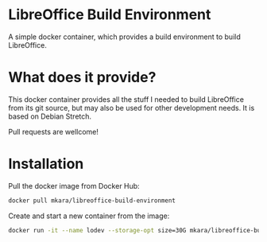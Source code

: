 LibreOffice Build Environment
============================

A simple docker container, which provides a build environment to build LibreOffice.

What does it provide?
===============

This docker container provides all the stuff I needed to build LibreOffice from its git source, but may also be used for other development needs. It is based on Debian Stretch.

Pull requests are wellcome!

Installation
===============

Pull the docker image from Docker Hub:
```bash
docker pull mkara/libreoffice-build-environment
```
Create and start a new container from the image:
```bash
docker run -it --name lodev --storage-opt size=30G mkara/libreoffice-build-environment
```
